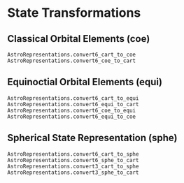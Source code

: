 # State Transformations

## Classical Orbital Elements (coe)

```@docs 
AstroRepresentations.convert6_cart_to_coe
AstroRepresentations.convert6_coe_to_cart
```

## Equinoctial Orbital Elements (equi)
 
```@docs 
AstroRepresentations.convert6_cart_to_equi
AstroRepresentations.convert6_equi_to_cart
AstroRepresentations.convert6_coe_to_equi
AstroRepresentations.convert6_equi_to_coe
```

## Spherical State Representation (sphe)

```@docs 
AstroRepresentations.convert6_cart_to_sphe
AstroRepresentations.convert6_sphe_to_cart
AstroRepresentations.convert3_cart_to_sphe
AstroRepresentations.convert3_sphe_to_cart
```